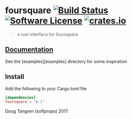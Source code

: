 # foursquare [![Build Status](https://travis-ci.org/softprops/foursquare.svg?branch=master)](https://travis-ci.org/softprops/foursquare) [![Software License](https://img.shields.io/badge/license-MIT-brightgreen.svg)](LICENSE) [![crates.io](http://meritbadge.herokuapp.com/foursquare)](https://crates.io/crates/foursquare)

> a rust interface for foursquare

## [Documentation](https://softprops.github.io/foursquare)

See the [examples][examples] directory for some inspiration

## Install

Add the following to your Cargo.toml file

```toml
[dependencies]
foursquare = "0.1"
```

Doug Tangren (softprops) 2017